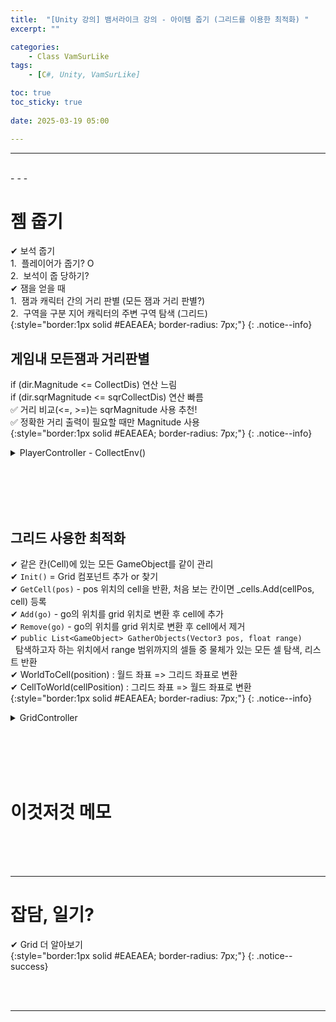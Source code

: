 ```yaml
---
title:  "[Unity 강의] 뱀서라이크 강의 - 아이템 줍기 (그리드를 이용한 최적화) "
excerpt: ""

categories:
    - Class VamSurLike
tags:
    - [C#, Unity, VamSurLike]

toc: true
toc_sticky: true
 
date: 2025-03-19 05:00

---
```

- - -

<br>
- - - 

<!--&nbsp;🔹 ✔ ✅  -->

# 젬 줍기
✔ 보석 줍기  
1.&nbsp;&nbsp;플레이어가 줍기? O  
2.&nbsp;&nbsp;보석이 줍 당하기?  
✔ 잼을 얻을 때  
1.&nbsp;&nbsp;잼과 캐릭터 간의 거리 판별 (모든 잼과 거리 판별?)  
2.&nbsp;&nbsp;구역을 구분 지어 캐릭터의 주변 구역 탐색 (그리드)  
{:style="border:1px solid #EAEAEA; border-radius: 7px;"}
{: .notice--info}  

## 게임내 모든잼과 거리판별 
if (dir.Magnitude <= CollectDis) 연산 느림  
if (dir.sqrMagnitude <= sqrCollectDis) 연산 빠름  
✅ 거리 비교(<=, >=)는 sqrMagnitude 사용 추천!  
✅ 정확한 거리 출력이 필요할 때만 Magnitude 사용  
{:style="border:1px solid #EAEAEA; border-radius: 7px;"}
{: .notice--info}  

<details>
<summary>PlayerController - CollectEnv()</summary>
<div class="notice--primary" markdown="1"> 

```c# 
public class PlayerController : CreatureController
{

    float EnvCollectDist { get; set; } = 1.0f;

    void Update()
    {
        CollectEnv();
    }

    void CollectEnv() 
    {
        float sqrCollectDis = EnvCollectDist * EnvCollectDist;
        List<GemController> gems = Managers.Object.Gems.ToList();
        foreach (GemController gem in gems)
        {
            Vector3 dir = gem.transform.position - transform.position;
            if (dir.sqrMagnitude <= EnvCollectDist)
            {
                Managers.Game.Gem += 1;
                Managers.Object.Despawn(gem);
            }
            
        }
    }
}
```
</div>
</details>


<br><br><br><br>

## 그리드 사용한 최적화
✔ 같은 칸(Cell)에 있는 모든 GameObject를 같이 관리  
✔ `Init()` = Grid 컴포넌트 추가 or 찾기  
✔ `GetCell(pos)` - pos 위치의 cell을 반환, 처음 보는 칸이면 _cells.Add(cellPos, cell) 등록  
✔ `Add(go)` - go의 위치를 grid 위치로 변환 후 cell에 추가  
✔ `Remove(go)` - go의 위치를 grid 위치로 변환 후 cell에서 제거  
✔ `public List<GameObject> GatherObjects(Vector3 pos, float range)`  
&nbsp;&nbsp;탐색하고자 하는 위치에서 range 범위까지의 셀들 중 물체가 있는 모든 셀 탐색, 리스트 반환   
✔ WorldToCell(position) : 월드 좌표 => 그리드 좌표로 변환   
✔ CellToWorld(cellPosition) : 그리드 좌표 => 월드 좌표로 변환  
{:style="border:1px solid #EAEAEA; border-radius: 7px;"}
{: .notice--info}  

<details>
<summary>GridController</summary>
<div class="notice--primary" markdown="1"> 

```c# 
using System.Collections.Generic;
using UnityEngine;

class Cell 
{
    public HashSet<GameObject> Objects { get; } = new HashSet<GameObject>();
}

public class GridController : BaseController
{
    UnityEngine.Grid _grid;

    Dictionary<Vector3Int, Cell> _cells = new Dictionary<Vector3Int, Cell>();

    public override bool Init()
    {
        base.Init();

        _grid = gameObject.GetOrAddComponent<UnityEngine.Grid>();

        return true;
    }

    public void Add(GameObject go) 
    {
        Vector3Int cellPos = _grid.WorldToCell(go.transform.position);

        Cell cell = GetCell(cellPos);
        if (cell==null)
            return;
        
        cell.Objects.Add(go);
    }
    public void Remove(GameObject go)
    {
        Vector3Int cellPos = _grid.WorldToCell(go.transform.position);

        Cell cell = GetCell(cellPos);
        if (cell == null)
            return;
        
        cell.Objects.Remove(go);
    }

    Cell GetCell(Vector3Int cellPos) 
    {
        Cell cell = null;

        if (_cells.TryGetValue(cellPos,out cell) ==false)
        {
            //처음보는 칸이다? => add 등록
            cell = new Cell();
            _cells.Add(cellPos, cell);
        }
        return cell;
    }

    public List<GameObject> GatherObjects(Vector3 pos, float range) 
    {
        List<GameObject> objects = new List<GameObject>();

        Vector3Int left = _grid.WorldToCell(pos + new Vector3(-range, 0));
        Vector3Int right = _grid.WorldToCell(pos + new Vector3(+range, 0));
        Vector3Int bottom = _grid.WorldToCell(pos + new Vector3(0, -range));
        Vector3Int top = _grid.WorldToCell(pos + new Vector3(0, +range));

        int minX = left.x;
        int maxX = right.x;
        int minY = bottom.y;
        int maxY = top.y;

        for (int x = minX; x <= maxX; x++)
        {
            for (int y = minY; y <= maxY; y++)
            {
                if (_cells.ContainsKey(new Vector3Int(x, y, 0)) == false)
                    continue;

                objects.AddRange(_cells[new Vector3Int(x, y, 0)].Objects);
            }
        }
        return objects;
    }
}

```
- 오브젝트 매니저에서 spawn, despawn 될 때 그리드 add, remove  
</div>
</details>

<br><br><br><br>

# 이것저것 메모


<br><br><br>
- - - 

# 잡담, 일기?
✔ Grid 더 알아보기  
{:style="border:1px solid #EAEAEA; border-radius: 7px;"}
{: .notice--success}  


<br><br>
- - -